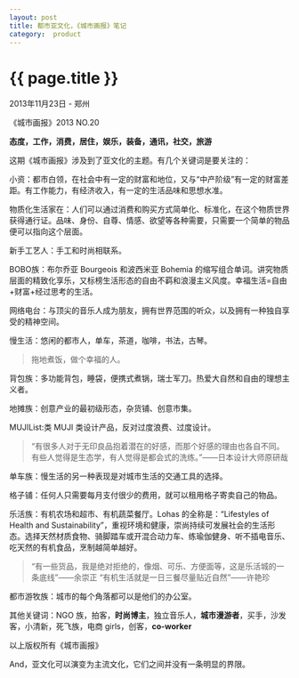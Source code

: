 ```yaml
---
layout: post
title: 都市亚文化，《城市画报》笔记
category:  product
---
```

{{ page.title }}
================
<p class="meta">2013年11月23日 - 郑州</p>
《城市画报》2013 NO.20

**态度，工作，消费，居住，娱乐，装备，通讯，社交，旅游**

这期《城市画报》涉及到了亚文化的主题。有几个关键词是要关注的：

小资：都市白领，在社会中有一定的财富和地位，又与“中产阶级”有一定的财富差距。有工作能力，有经济收入，有一定的生活品味和思想水准。

物质化生活家在：人们可以通过消费和购买方式简单化、标准化，在这个物质世界获得通行证。品味、身份、自尊、情感、欲望等各种需要，只需要一个简单的物品便可以指向这个层面。

新手工艺人：手工和时尚相联系。

BOBO族：布尔乔亚 Bourgeois 和波西米亚 Bohemia 的缩写组合单词。讲究物质层面的精致化享乐，又标榜生活形态的自由不羁和浪漫主义风度。幸福生活=自由+财富+经过思考的生活。


网络电台：与顶尖的音乐人成为朋友，拥有世界范围的听众，以及拥有一种独自享受的精神空间。

慢生活：悠闲的都市人，单车，茶道，咖啡，书法，古琴。
>拖地煮饭，做个幸福的人。

背包族：多功能背包，睡袋，便携式煮锅，瑞士军刀。热爱大自然和自由的理想主义者。

地摊族：创意产业的最初级形态，杂货铺、创意市集。

MUJIList:类 MUJI 类设计产品，反对过度浪费、过度设计。
>“有很多人对于无印良品抱着潜在的好感，而那个好感的理由也各自不同。有些人觉得是生态学，有人觉得是都会式的洗练。”——日本设计大师原研哉

单车族：慢生活的另一种表现是对城市生活的交通工具的选择。

格子铺：任何人只需要每月支付很少的费用，就可以租用格子寄卖自己的物品。

乐活族：有机农场和超市、有机蔬菜餐厅。Lohas 的全称是：“Lifestyles of Health and Sustainability”，重视环境和健康，崇尚持续可发展社会的生活形态。选择天然材质食物、骑脚踏车或开混合动力车、练瑜伽健身、听不插电音乐、吃天然的有机食品，烹制越简单越好。
>“有一些货品，我是绝对拒绝的，像烟、可乐、方便面等，这是乐活城的一条底线”——余崇正
>“有机生活就是一日三餐尽量贴近自然”——许艳珍

都市游牧族：城市的每个角落都可以是他们的办公室。

其他关键词：NGO 族，拍客，**时尚博主**，独立音乐人，**城市漫游者**，买手，沙发客，小清新，死飞族，电商 girls，创客，**co-worker**

以上版权所有《城市画报》

And，亚文化可以演变为主流文化，它们之间并没有一条明显的界限。

